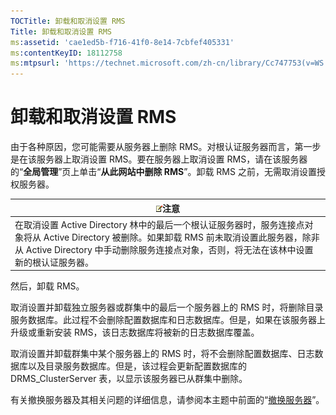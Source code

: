 ```yaml
---
TOCTitle: 卸载和取消设置 RMS
Title: 卸载和取消设置 RMS
ms:assetid: 'cae1ed5b-f716-41f0-8e14-7cbfef405331'
ms:contentKeyID: 18112758
ms:mtpsurl: 'https://technet.microsoft.com/zh-cn/library/Cc747753(v=WS.10)'
---
```


卸载和取消设置 RMS
==================

由于各种原因，您可能需要从服务器上删除 RMS。对根认证服务器而言，第一步是在该服务器上取消设置 RMS。要在服务器上取消设置 RMS，请在该服务器的“**全局管理**”页上单击“**从此网站中删除 RMS**”。卸载 RMS 之前，无需取消设置授权服务器。

| ![](images/Cc747753.note(WS.10).gif)注意                                                                                                                                                                 |
|---------------------------------------------------------------------------------------------------------------------------------------------------------------------------------------------------------------------------------------|
| 在取消设置 Active Directory 林中的最后一个根认证服务器时，服务连接点对象将从 Active Directory 被删除。如果卸载 RMS 前未取消设置此服务器，除非从 Active Directory 中手动删除服务连接点对象，否则，将无法在该林中设置新的根认证服务器。 |

然后，卸载 RMS。

取消设置并卸载独立服务器或群集中的最后一个服务器上的 RMS 时，将删除目录服务数据库。此过程不会删除配置数据库和日志数据库。但是，如果在该服务器上升级或重新安装 RMS，该日志数据库将被新的日志数据库覆盖。

取消设置并卸载群集中某个服务器上的 RMS 时，将不会删除配置数据库、日志数据库以及目录服务数据库。但是，该过程会更新配置数据库的 DRMS\_ClusterServer 表，以显示该服务器已从群集中删除。

有关撤换服务器及其相关问题的详细信息，请参阅本主题中前面的“[撤换服务器](https://technet.microsoft.com/52005e2e-9563-4ba0-906c-3cc76f9c378f)”。
